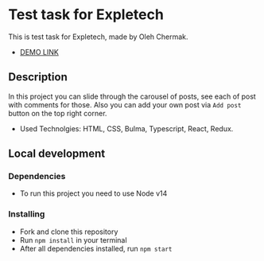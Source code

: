 # Test task for Expletech

This is test task for Expletech, made by Oleh Chermak.

- [DEMO LINK](https://chermak-oleh.github.io/test-task-for-expletech/)

## Description

In this project you can slide through the carousel of posts, see each of post with comments for those. Also you can add your own post via `Add post` button on the top right corner.

 - Used Technolgies: HTML, CSS, Bulma, Typescript, React, Redux.

## Local development

### Dependencies
* To run this project you need to use Node v14


### Installing
* Fork and clone this repository
* Run `npm install` in your terminal
* After all dependencies installed, run `npm start`
